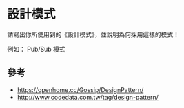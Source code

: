 # 設計模式

請寫出你所使用到的《設計模式》，並說明為何採用這樣的模式！

例如： Pub/Sub 模式


## 參考

* https://openhome.cc/Gossip/DesignPattern/
* http://www.codedata.com.tw/tag/design-pattern/




